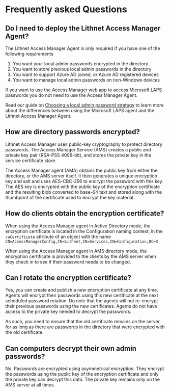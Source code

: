 # Frequently asked Questions

## Do I need to deploy the Lithnet Access Manager Agent?

The Lithnet Access Manager Agent is only required if you have one of the following requirements

1. You want your local admin passwords encrypted in the directory
2. You want to store previous local admin passwords in the directory
3. You want to support Azure AD joined, or Azure AD registered devices
4. You want to manage local admin passwords on non-Windows devices

If you want to use the Access Manager web app to access Microsoft LAPS passwords you do not need to use the Access Manager Agent.

Read our guide on [Choosing a local admin password strategy](../installation/installing-the-access-manager-agent/choosing-between-the-microsoft-and-lithnet-laps-agents.md) to learn more about the differences between using the Microsoft LAPS agent and the Lithnet Access Manager Agent.

## How are directory passwords encrypted?

Lithnet Access Manager uses public-key cryptography to protect directory passwords. The Access Manager Service (AMS) creates a public and private key pair (RSA-PSS 4096-bit), and stores the private key in the service certificate store.

The Access Manager agent (AMA) obtains the public key from either the directory, or the AMS server itself. It then generates a unique encryption key and salt and uses AES-CBC-256 to encrypt the password with this key. The AES key is encrypted with the public key of the encryption certificate and the resulting blob converted to base-64 text and stored along with the thumbprint of the certificate used to encrypt the key material.

## How do clients obtain the encryption certificate?

When using the Access Manager agent in Active Directory mode, the encryption certificate is located in the Configuration naming context, in the `caCertificate` attribute of an object with the name `CN=AccessManagerConfig,CN=Lithnet,CN=Services,CN=Configuration,DC=X`

When using the Access Manager agent in AMS directory mode, the encryption certificate is provided to the clients by the AMS server when they check in to see if their password needs to be changed.

## Can I rotate the encryption certificate?

Yes, you can create and publish a new encryption certificate at any time. Agents will encrypt their passwords using this new certificate at the next scheduled password rotation. Do note that the agents will not re-encrypt their previous passwords using the new certificates. Agents do not have access to the private key needed to decrypt the passwords.

As such, you need to ensure that the old certificate remains on the server, for as long as there are passwords in the directory that were encrypted with the old certificate.

## Can computers decrypt their own admin passwords?

No. Passwords are encrypted using asymmetrical encryption. They encrypt the passwords using the public key of the encryption certificate and only the private key can decrypt this data. The private key remains only on the AMS server at all times.
